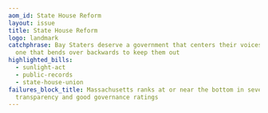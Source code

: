 ```yaml
---
aom_id: State House Reform
layout: issue
title: State House Reform
logo: landmark
catchphrase: Bay Staters deserve a government that centers their voices — not
  one that bends over backwards to keep them out
highlighted_bills:
  - sunlight-act
  - public-records
  - state-house-union
failures_block_title: Massachusetts ranks at or near the bottom in several
  transparency and good governance ratings
---
```

